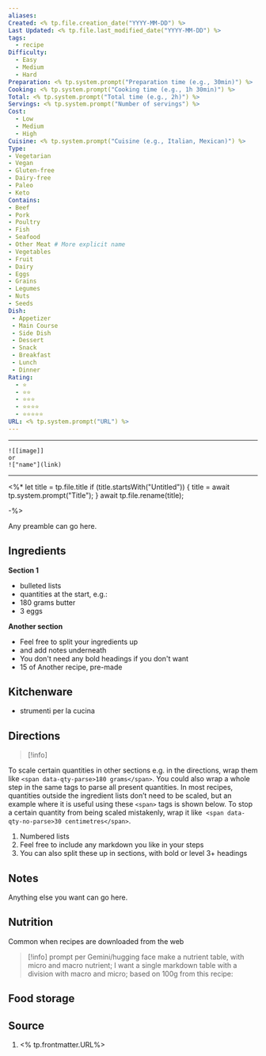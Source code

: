 ```yaml
---
aliases: 
Created: <% tp.file.creation_date("YYYY-MM-DD") %>
Last Updated: <% tp.file.last_modified_date("YYYY-MM-DD") %>
tags:
  - recipe
Difficulty:
  - Easy
  - Medium
  - Hard
Preparation: <% tp.system.prompt("Preparation time (e.g., 30min)") %>
Cooking: <% tp.system.prompt("Cooking time (e.g., 1h 30min)") %>
Total: <% tp.system.prompt("Total time (e.g., 2h)") %>
Servings: <% tp.system.prompt("Number of servings") %>
Cost:
  - Low
  - Medium
  - High
Cuisine: <% tp.system.prompt("Cuisine (e.g., Italian, Mexican)") %>
Type:
- Vegetarian 
- Vegan 
- Gluten-free 
- Dairy-free 
- Paleo 
- Keto
Contains: 
- Beef 
- Pork 
- Poultry 
- Fish 
- Seafood 
- Other Meat # More explicit name 
- Vegetables 
- Fruit 
- Dairy 
- Eggs 
- Grains 
- Legumes 
- Nuts 
- Seeds
Dish:
 - Appetizer 
 - Main Course 
 - Side Dish 
 - Dessert 
 - Snack 
 - Breakfast 
 - Lunch 
 - Dinner
Rating:
  - ⭐
  - ⭐⭐
  - ⭐⭐⭐
  - ⭐⭐⭐⭐
  - ⭐⭐⭐⭐⭐
URL: <% tp.system.prompt("URL") %>
---
```

---

```
![[image]]
or
!["name"](link)
```

---

<%*
let title = tp.file.title
if (title.startsWith("Untitled")) { 
  title = await tp.system.prompt("Title"); 
}
await tp.file.rename(title);

-%>

Any preamble can go here.
## Ingredients
**Section 1**
- bulleted lists
- quantities at the start, e.g.:
- 180 grams butter
- 3 eggs

**Another section**
- Feel free to split your ingredients up
- and add notes underneath
- You don't need any bold headings if you don't want
- 15 of Another recipe, pre-made

## Kitchenware
* strumenti per la cucina
## Directions
> [!info] 
>  
To scale certain quantities in other sections e.g. in the directions, wrap them like `<span data-qty-parse>180 grams</span>`. You could also wrap a whole step in the same tags to parse all present quantities. In most recipes, quantities outside the ingredient lists don’t need to be scaled, but an example where it is useful using these `<span>` tags is shown below.
To stop a certain quantity from being scaled mistakenly, wrap it like 
`<span data-qty-no-parse>30 centimetres</span>`.

1. Numbered lists
2. Feel free to include any markdown you like in your steps
3. You can also split these up in sections, with bold or level 3+ headings

## Notes
Anything else you want can go here.

## Nutrition
Common when recipes are downloaded from the web
> [!info] 
>  prompt per Gemini/hugging face 
make a nutrient table, with micro and macro nutrient; I want a single markdown table with a division with macro and micro; based on 100g from this recipe:
## Food storage

## Source
1. <% tp.frontmatter.URL%>